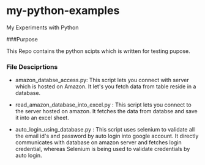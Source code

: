 # my-python-examples
My Experiments with Python


###Purpose 

This Repo contains the python scipts which is written for testing pupose.

### File Desciprtions
- amazon_databse_access.py: This script lets you connect with server which is hosted on Amazon. It let's you fetch data from table reside in a database.

- read_amazon_database_into_excel.py : This script lets you connect to the server hosted on amazon. It fetches the data from databse and save it into an excel sheet.

- auto_login_using_database.py : This script uses selenium to validate all the email id's and password by auto login into google account. It directly communicates with database on amazon server and fetches login credential, whereas Selenium is being used to validate credentials by auto login.
